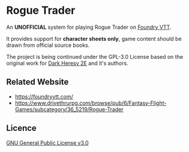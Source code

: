 # Rogue Trader

An **UNOFFICIAL** system for playing Rogue Trader on [Foundry VTT](https://foundryvtt.com/).

It provides support for **character sheets only**, game content should be drawn from official source books.

The project is being continued under the GPL-3.0 License based on the original work for [Dark Heresy 2E](https://github.com/Vendare/DarkHeresy2E-FoundryVTT) and it's authors.

<!-- ## Install
1. Go to the setup page and choose **Game Systems**.
2. Click the **Install System** button, and paste in this [manifest link](https://raw.githubusercontent.com/moo-man/DarkHeresy2E-FoundryVTT/master/system.json)
3. Create a Game World using the Dark Heresy system.

## Preview
![Acolyte 1](https://raw.githubusercontent.com/moo-man/DarkHeresy2E-FoundryVTT/master/asset/preview/acolyte1.jpg)  
![Acolyte 2](https://raw.githubusercontent.com/moo-man/DarkHeresy2E-FoundryVTT/master/asset/preview/acolyte2.jpg)  
-->

## Related Website
- https://foundryvtt.com/
- https://www.drivethrurpg.com/browse/pub/6/Fantasy-Flight-Games/subcategory/36_5219/Rogue-Trader

## Licence
[GNU General Public License v3.0](https://choosealicense.com/licenses/gpl-3.0/)
